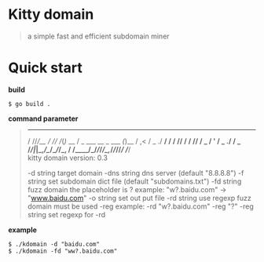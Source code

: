 # Kitty domain

> a simple fast and efficient subdomain miner  


# Quick start

**build** 
```golang
$ go build .
```

**command parameter** 
>    __ __     __  __  _        ___                  _    
>   / //_/__ _/ /_/ /_(_)_ __  / _ \___  __ _  ___ _(_)__ 
>  / ,< / _ ./ __/ __/ / // / / // / _ \/  ' \/ _ ./ / _ \
> /_/|_|\_,_/\__/\__/_/\_, / /____/\___/_/_/_/\_,_/_/_//_/
>                     /___/                               
> 		kitty domain version: 0.3
> 
>   -d string
>     	target domain
>   -dns string
>     	dns server (default "8.8.8.8")
>   -f string
>     	set subdomain dict file (default "subdomains.txt")
>   -fd string
>     	fuzz domain the placeholder is ? example: "w?.baidu.com" -> "www.baidu.com"
>   -o string
>     	set out put file
>   -rd string
>     	use regexp fuzz domain must be used -reg example: -rd "w?.baidu.com" -reg "\?"
>   -reg string
>     	set regexp for -rd  



**example**
```shell
$ ./kdomain -d "baidu.com"
$ ./kdomain -fd "ww?.baidu.com"
```
